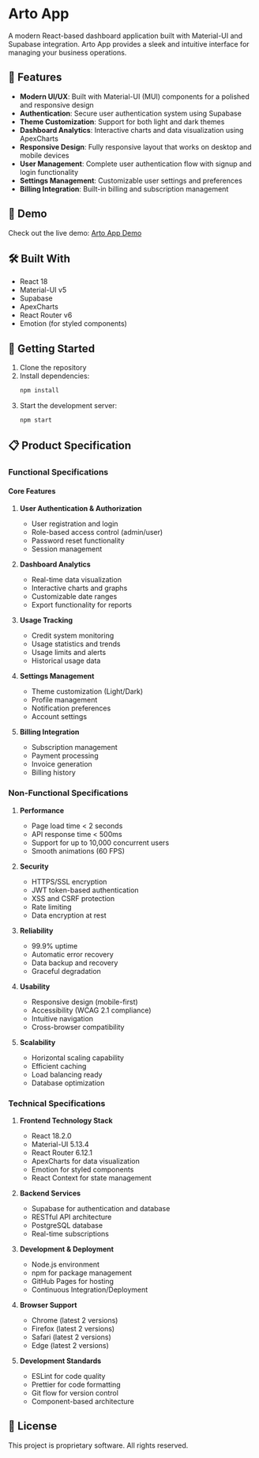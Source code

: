 # Arto App

A modern React-based dashboard application built with Material-UI and Supabase integration. Arto App provides a sleek and intuitive interface for managing your business operations.

## 🌟 Features

- **Modern UI/UX**: Built with Material-UI (MUI) components for a polished and responsive design
- **Authentication**: Secure user authentication system using Supabase
- **Theme Customization**: Support for both light and dark themes
- **Dashboard Analytics**: Interactive charts and data visualization using ApexCharts
- **Responsive Design**: Fully responsive layout that works on desktop and mobile devices
- **User Management**: Complete user authentication flow with signup and login functionality
- **Settings Management**: Customizable user settings and preferences
- **Billing Integration**: Built-in billing and subscription management

## 🚀 Demo

Check out the live demo: [Arto App Demo](https://brendan-carikas.github.io/invapps)

## 🛠️ Built With

- React 18
- Material-UI v5
- Supabase
- ApexCharts
- React Router v6
- Emotion (for styled components)

## 🔧 Getting Started

1. Clone the repository
2. Install dependencies:
   ```bash
   npm install
   ```
3. Start the development server:
   ```bash
   npm start
   ```

## 📋 Product Specification

### Functional Specifications

#### Core Features
1. **User Authentication & Authorization**
   - User registration and login
   - Role-based access control (admin/user)
   - Password reset functionality
   - Session management

2. **Dashboard Analytics**
   - Real-time data visualization
   - Interactive charts and graphs
   - Customizable date ranges
   - Export functionality for reports

3. **Usage Tracking**
   - Credit system monitoring
   - Usage statistics and trends
   - Usage limits and alerts
   - Historical usage data

4. **Settings Management**
   - Theme customization (Light/Dark)
   - Profile management
   - Notification preferences
   - Account settings

5. **Billing Integration**
   - Subscription management
   - Payment processing
   - Invoice generation
   - Billing history

### Non-Functional Specifications

1. **Performance**
   - Page load time < 2 seconds
   - API response time < 500ms
   - Support for up to 10,000 concurrent users
   - Smooth animations (60 FPS)

2. **Security**
   - HTTPS/SSL encryption
   - JWT token-based authentication
   - XSS and CSRF protection
   - Rate limiting
   - Data encryption at rest

3. **Reliability**
   - 99.9% uptime
   - Automatic error recovery
   - Data backup and recovery
   - Graceful degradation

4. **Usability**
   - Responsive design (mobile-first)
   - Accessibility (WCAG 2.1 compliance)
   - Intuitive navigation
   - Cross-browser compatibility

5. **Scalability**
   - Horizontal scaling capability
   - Efficient caching
   - Load balancing ready
   - Database optimization

### Technical Specifications

1. **Frontend Technology Stack**
   - React 18.2.0
   - Material-UI 5.13.4
   - React Router 6.12.1
   - ApexCharts for data visualization
   - Emotion for styled components
   - React Context for state management

2. **Backend Services**
   - Supabase for authentication and database
   - RESTful API architecture
   - PostgreSQL database
   - Real-time subscriptions

3. **Development & Deployment**
   - Node.js environment
   - npm for package management
   - GitHub Pages for hosting
   - Continuous Integration/Deployment

4. **Browser Support**
   - Chrome (latest 2 versions)
   - Firefox (latest 2 versions)
   - Safari (latest 2 versions)
   - Edge (latest 2 versions)

5. **Development Standards**
   - ESLint for code quality
   - Prettier for code formatting
   - Git flow for version control
   - Component-based architecture

## 📝 License

This project is proprietary software. All rights reserved.
